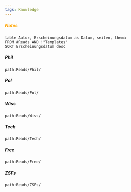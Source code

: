 ```yaml
---
tags: Knowledge
---
```

##### <font color="orange">Notes</font>
```dataview
table Autor, Erscheinungsdatum as Datum, seiten, thema
FROM #Reads AND !"Templates"
SORT Erscheinungsdatum desc
```
##### Phil
```query
path:Reads/Phil/
```
##### Pol
```query
path:Reads/Pol/
```
##### Wiss
```query
path:Reads/Wiss/
```
##### Tech
```query
path:Reads/Tech/
```
##### Free
```query
path:Reads/Free/
```
##### ZSFs
```query
path:Reads/ZSFs/
```